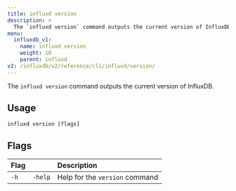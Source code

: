 ```yaml
---
title: influxd version
description: >
  The `influxd version` command outputs the current version of InfluxDB.
menu:
  influxdb_v1:
    name: influxd version
    weight: 10
    parent: influxd
v2: /influxdb/v2/reference/cli/influxd/version/
---
```



The `influxd version` command outputs the current version of InfluxDB.

## Usage

```
influxd version [flags]
```

## Flags

| Flag |         | Description                    |
|:---- |:---     |:-----------                    |
| `-h` | `-help` | Help for the `version` command |
